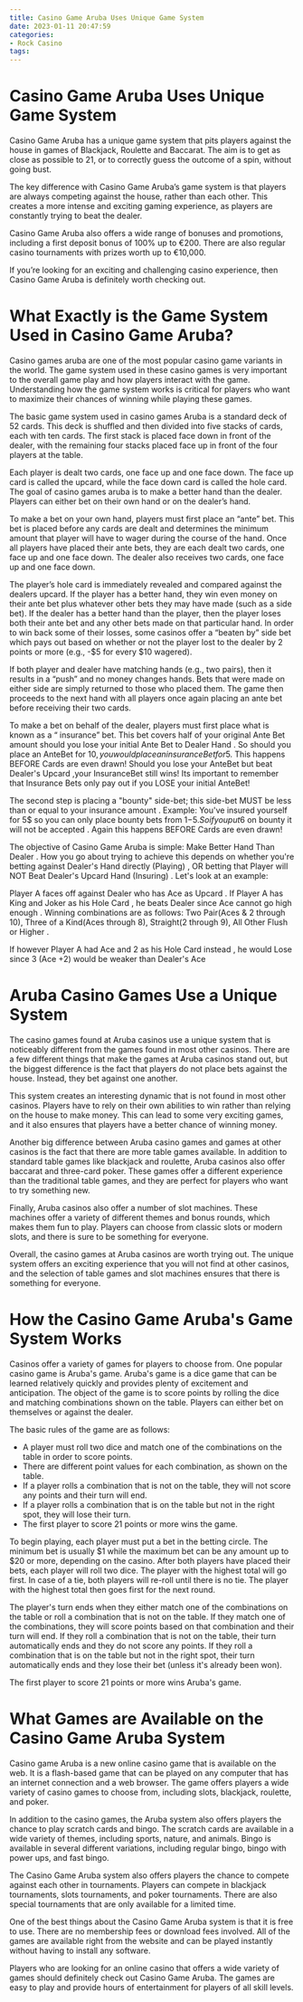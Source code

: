 ```yaml
---
title: Casino Game Aruba Uses Unique Game System
date: 2023-01-11 20:47:59
categories:
- Rock Casino
tags:
---
```



#  Casino Game Aruba Uses Unique Game System

Casino Game Aruba has a unique game system that pits players against the house in games of Blackjack, Roulette and Baccarat. The aim is to get as close as possible to 21, or to correctly guess the outcome of a spin, without going bust.

The key difference with Casino Game Aruba’s game system is that players are always competing against the house, rather than each other. This creates a more intense and exciting gaming experience, as players are constantly trying to beat the dealer.

Casino Game Aruba also offers a wide range of bonuses and promotions, including a first deposit bonus of 100% up to €200. There are also regular casino tournaments with prizes worth up to €10,000.

If you’re looking for an exciting and challenging casino experience, then Casino Game Aruba is definitely worth checking out.

#  What Exactly is the Game System Used in Casino Game Aruba?

Casino games aruba are one of the most popular casino game variants in the world. The game system used in these casino games is very important to the overall game play and how players interact with the game. Understanding how the game system works is critical for players who want to maximize their chances of winning while playing these games.

The basic game system used in casino games Aruba is a standard deck of 52 cards. This deck is shuffled and then divided into five stacks of cards, each with ten cards. The first stack is placed face down in front of the dealer, with the remaining four stacks placed face up in front of the four players at the table. 

Each player is dealt two cards, one face up and one face down. The face up card is called the upcard, while the face down card is called the hole card. The goal of casino games aruba is to make a better hand than the dealer. Players can either bet on their own hand or on the dealer’s hand. 

To make a bet on your own hand, players must first place an “ante” bet. This bet is placed before any cards are dealt and determines the minimum amount that player will have to wager during the course of the hand. Once all players have placed their ante bets, they are each dealt two cards, one face up and one face down. The dealer also receives two cards, one face up and one face down. 

The player’s hole card is immediately revealed and compared against the dealers upcard. If the player has a better hand, they win even money on their ante bet plus whatever other bets they may have made (such as a side bet). If the dealer has a better hand than the player, then the player loses both their ante bet and any other bets made on that particular hand. In order to win back some of their losses, some casinos offer a “beaten by” side bet which pays out based on whether or not the player lost to the dealer by 2 points or more (e.g., -$5 for every $10 wagered). 

If both player and dealer have matching hands (e.g., two pairs), then it results in a “push” and no money changes hands. Bets that were made on either side are simply returned to those who placed them. The game then proceeds to the next hand with all players once again placing an ante bet before receiving their two cards. 

To make a bet on behalf of the dealer, players must first place what is known as a “ insurance” bet. This bet covers half of your original Ante Bet amount should you lose your initial Ante Bet to Dealer Hand . So should you place an AnteBet for 10$, you would place an insurance Bet for 5$. This happens BEFORE Cards are even drawn! Should you lose your AnteBet but beat Dealer's Upcard ,your InsuranceBet still wins! Its important to remember that Insurance Bets only pay out if you LOSE your initial AnteBet! 

The second step is placing a "bounty" side-bet; this side-bet MUST be less than or equal to your insurance amount . Example: You've insured yourself for 5$ so you can only place bounty bets from 1$-$5$. So if you put 6$ on bounty it will not be accepted . Again this happens BEFORE Cards are even drawn! 

The objective of Casino Game Aruba is simple: Make Better Hand Than Dealer . How you go about trying to achieve this depends on whether you're betting against Dealer's Hand directly (Playing) , OR betting that Player will NOT Beat Dealer's Upcard Hand (Insuring) . Let's look at an example: 

Player A faces off against Dealer who has Ace as Upcard . If Player A has King and Joker as his Hole Card , he beats Dealer since Ace cannot go high enough . Winning combinations are as follows: Two Pair(Aces & 2 through 10), Three of a Kind(Aces through 8), Straight(2 through 9), All Other Flush or Higher . 

If however Player A had Ace and 2 as his Hole Card instead , he would Lose since 3 (Ace +2) would be weaker than Dealer's Ace

#  Aruba Casino Games Use a Unique System

The casino games found at Aruba casinos use a unique system that is noticeably different from the games found in most other casinos. There are a few different things that make the games at Aruba casinos stand out, but the biggest difference is the fact that players do not place bets against the house. Instead, they bet against one another. 

This system creates an interesting dynamic that is not found in most other casinos. Players have to rely on their own abilities to win rather than relying on the house to make money. This can lead to some very exciting games, and it also ensures that players have a better chance of winning money. 

Another big difference between Aruba casino games and games at other casinos is the fact that there are more table games available. In addition to standard table games like blackjack and roulette, Aruba casinos also offer baccarat and three-card poker. These games offer a different experience than the traditional table games, and they are perfect for players who want to try something new. 

Finally, Aruba casinos also offer a number of slot machines. These machines offer a variety of different themes and bonus rounds, which makes them fun to play. Players can choose from classic slots or modern slots, and there is sure to be something for everyone. 

Overall, the casino games at Aruba casinos are worth trying out. The unique system offers an exciting experience that you will not find at other casinos, and the selection of table games and slot machines ensures that there is something for everyone.

#  How the Casino Game Aruba's Game System Works

Casinos offer a variety of games for players to choose from. One popular casino game is Aruba's game. Aruba's game is a dice game that can be learned relatively quickly and provides plenty of excitement and anticipation. The object of the game is to score points by rolling the dice and matching combinations shown on the table. Players can either bet on themselves or against the dealer.

The basic rules of the game are as follows: 
- A player must roll two dice and match one of the combinations on the table in order to score points. 
- There are different point values for each combination, as shown on the table. 
- If a player rolls a combination that is not on the table, they will not score any points and their turn will end. 
- If a player rolls a combination that is on the table but not in the right spot, they will lose their turn. 
- The first player to score 21 points or more wins the game.

To begin playing, each player must put a bet in the betting circle. The minimum bet is usually $1 while the maximum bet can be any amount up to $20 or more, depending on the casino. After both players have placed their bets, each player will roll two dice. The player with the highest total will go first. In case of a tie, both players will re-roll until there is no tie. The player with the highest total then goes first for the next round.

The player's turn ends when they either match one of the combinations on the table or roll a combination that is not on the table. If they match one of the combinations, they will score points based on that combination and their turn will end. If they roll a combination that is not on the table, their turn automatically ends and they do not score any points. If they roll a combination that is on the table but not in the right spot, their turn automatically ends and they lose their bet (unless it's already been won).

The first player to score 21 points or more wins Aruba's game.

#  What Games are Available on the Casino Game Aruba System

Casino game Aruba is a new online casino game that is available on the web. It is a flash-based game that can be played on any computer that has an internet connection and a web browser. The game offers players a wide variety of casino games to choose from, including slots, blackjack, roulette, and poker.

In addition to the casino games, the Aruba system also offers players the chance to play scratch cards and bingo. The scratch cards are available in a wide variety of themes, including sports, nature, and animals. Bingo is available in several different variations, including regular bingo, bingo with power ups, and fast bingo.

The Casino Game Aruba system also offers players the chance to compete against each other in tournaments. Players can compete in blackjack tournaments, slots tournaments, and poker tournaments. There are also special tournaments that are only available for a limited time.

One of the best things about the Casino Game Aruba system is that it is free to use. There are no membership fees or download fees involved. All of the games are available right from the website and can be played instantly without having to install any software.

Players who are looking for an online casino that offers a wide variety of games should definitely check out Casino Game Aruba. The games are easy to play and provide hours of entertainment for players of all skill levels.